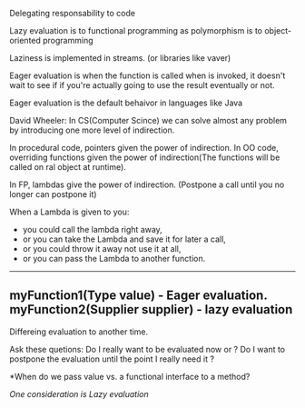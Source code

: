 Delegating responsability to code

Lazy evaluation is to functional programming as polymorphism is to object-oriented programming

Laziness is implemented in streams. (or libraries like vaver)

Eager evaluation is when the function is called when is invoked, it doesn't wait to see if if you're actually going to use the result eventually or not.

Eager evaluation is the default behaivor in languages like Java

David Wheeler:
In CS(Computer Scince) we can solve almost any problem by introducing one more level of indirection.

In procedural code, pointers given the power of indirection.
In OO code, overriding functions given the power of indirection(The functions will be called on ral object at runtime).

In FP, lambdas give the power of indirection. (Postpone a call until you no longer can postpone it)

When a Lambda is given to you: 
* you could call the lambda right away, 
* or you can take the Lambda and save it for later a call,
* or you could throw it away  not use it at all,
* or you can pass the Lambda to another function.

---
myFunction1(Type value) - Eager evaluation.
myFunction2(Supplier<Type> supplier) - lazy evaluation
---

Differeing evaluation to another time.

Ask these quetions:
Do I really want to be evaluated now or ?
Do I want to postpone the evaluation until the point I really need it ?


*When do we pass value vs. a functional interface to a method?

*One consideration is Lazy evaluation*

